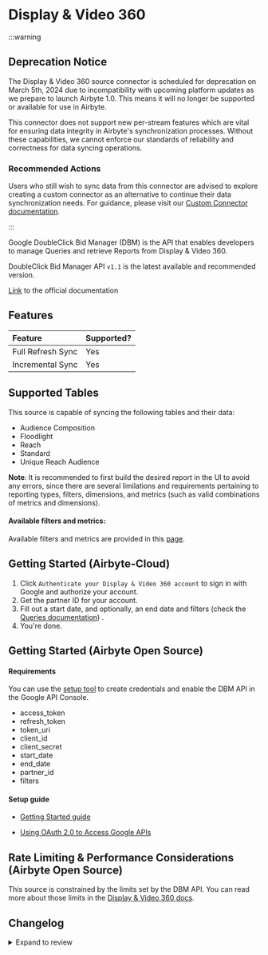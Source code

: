 # Display & Video 360

:::warning

## Deprecation Notice

The Display & Video 360 source connector is scheduled for deprecation on March 5th, 2024 due to incompatibility with upcoming platform updates as we prepare to launch Airbyte 1.0. This means it will no longer be supported or available for use in Airbyte.

This connector does not support new per-stream features which are vital for ensuring data integrity in Airbyte's synchronization processes. Without these capabilities, we cannot enforce our standards of reliability and correctness for data syncing operations.

### Recommended Actions

Users who still wish to sync data from this connector are advised to explore creating a custom connector as an alternative to continue their data synchronization needs. For guidance, please visit our [Custom Connector documentation](https://docs.airbyte.com/connector-development/).

:::

Google DoubleClick Bid Manager (DBM) is the API that enables developers to manage Queries and retrieve Reports from Display & Video 360.

DoubleClick Bid Manager API `v1.1` is the latest available and recommended version.

[Link](https://developers.google.com/bid-manager/guides/getting-started-api) to the official documentation

## Features

| Feature           | Supported? |
| :---------------- | :--------- |
| Full Refresh Sync | Yes        |
| Incremental Sync  | Yes        |

## Supported Tables

This source is capable of syncing the following tables and their data:

- Audience Composition
- Floodlight
- Reach
- Standard
- Unique Reach Audience

**Note**: It is recommended to first build the desired report in the UI to avoid any errors, since there are several limilations and requirements pertaining to reporting types, filters, dimensions, and metrics (such as valid combinations of metrics and dimensions).

#### Available filters and metrics:

Available filters and metrics are provided in this [page](https://developers.google.com/bid-manager/v1.1/filters-metrics).

## Getting Started \(Airbyte-Cloud\)

1. Click `Authenticate your Display & Video 360 account` to sign in with Google and authorize your account.
2. Get the partner ID for your account.
3. Fill out a start date, and optionally, an end date and filters (check the [Queries documentation](https://developers.google.com/bid-manager/v1.1/queries)) .
4. You're done.

## Getting Started \(Airbyte Open Source\)

#### Requirements

You can use the [setup tool](https://console.developers.google.com/start/api?id=doubleclickbidmanager&credential=client_key) to create credentials and enable the DBM API in the Google API Console.

- access_token
- refresh_token
- token_uri
- client_id
- client_secret
- start_date
- end_date
- partner_id
- filters

#### Setup guide

- [Getting Started guide](https://developers.google.com/bid-manager/guides/getting-started-api)

- [Using OAuth 2.0 to Access Google APIs](https://developers.google.com/identity/protocols/oauth2/web-server#enable-apis)

## Rate Limiting & Performance Considerations \(Airbyte Open Source\)

This source is constrained by the limits set by the DBM API. You can read more about those limits in the [Display & Video 360 docs](https://developers.google.com/bid-manager/guides/scheduled-reports/best-practices#consider_reporting_quotas).

## Changelog
<details>
  <summary>Expand to review</summary>
  
| Version | Date       | Pull Request                                             | Subject                                      |
| :------ | :--------- | :------------------------------------------------------- | :------------------------------------------- |
| 0.1.0   | 2022-09-28 | [11828](https://github.com/airbytehq/airbyte/pull/11828) | Release Native Display & Video 360 Connector |
</details>